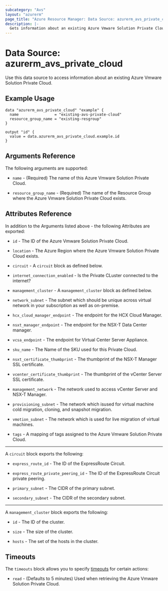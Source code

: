```yaml
---
subcategory: "Avs"
layout: "azurerm"
page_title: "Azure Resource Manager: Data Source: azurerm_avs_private_cloud"
description: |-
  Gets information about an existing Azure Vmware Solution Private Cloud.
---
```


# Data Source: azurerm_avs_private_cloud

Use this data source to access information about an existing Azure Vmware Solution Private Cloud.

## Example Usage

```hcl
data "azurerm_avs_private_cloud" "example" {
  name                = "existing-avs-private-cloud"
  resource_group_name = "existing-resgroup"
}

output "id" {
  value = data.azurerm_avs_private_cloud.example.id
}
```

## Arguments Reference

The following arguments are supported:

* `name` - (Required) The name of this Azure Vmware Solution Private Cloud.

* `resource_group_name` - (Required) The name of the Resource Group where the Azure Vmware Solution Private Cloud exists.

## Attributes Reference

In addition to the Arguments listed above - the following Attributes are exported: 

* `id` - The ID of the Azure Vmware Solution Private Cloud.

* `location` - The Azure Region where the Azure Vmware Solution Private Cloud exists.

* `circuit` - A `circuit` block as defined below.

* `internet_connection_enabled` - Is the Private CLuster connected to the internet?

* `management_cluster` - A `management_cluster` block as defined below.

* `network_subnet` - The subnet which should be unique across virtual network in your subscription as well as on-premise.

* `hcx_cloud_manager_endpoint` - The endpoint for the HCX Cloud Manager.

* `nsxt_manager_endpoint` - The endpoint for the NSX-T Data Center manager.

* `vcsa_endpoint` - The endpoint for Virtual Center Server Appliance.

* `sku_name` - The Name of the SKU used for this Private Cloud.

* `nsxt_certificate_thumbprint` - The thumbprint of the NSX-T Manager SSL certificate.

* `vcenter_certificate_thumbprint` - The thumbprint of the vCenter Server SSL certificate.

* `management_network` - The network used to access vCenter Server and NSX-T Manager.

* `provisioning_subnet` - The network which isused for virtual machine cold migration, cloning, and snapshot migration.

* `vmotion_subnet` - The network which is used for live migration of virtual machines.

* `tags` - A mapping of tags assigned to the Azure Vmware Solution Private Cloud.

---

A `circuit` block exports the following:

* `express_route_id` - The ID of the ExpressRoute Circuit.

* `express_route_private_peering_id` - The ID of the ExpressRoute Circuit private peering.

* `primary_subnet` - The CIDR of the primary subnet.

* `secondary_subnet` - The CIDR of the secondary subnet.

---

A `management_cluster` block exports the following:

* `id` - The ID of the cluster.

* `size` - The size of the cluster.

* `hosts` - The set of the hosts in the cluster.

## Timeouts

The `timeouts` block allows you to specify [timeouts](https://www.terraform.io/docs/configuration/resources.html#timeouts) for certain actions:

* `read` - (Defaults to 5 minutes) Used when retrieving the Azure Vmware Solution Private Cloud.
